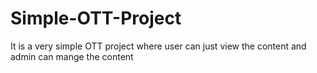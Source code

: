 # Simple-OTT-Project
It is a very simple OTT project where user can just view the content and admin can mange the content

